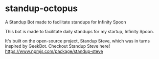 # standup-octopus
A Standup Bot made to facilitate standups for Infinity Spoon

This bot is made to facilitate daily standups for my startup, Infinity Spoon.

It's built on the open-source project, Standup Steve, which was in turns inspired by GeekBot. Checkout Standup Steve here! https://www.npmjs.com/package/standup-steve
